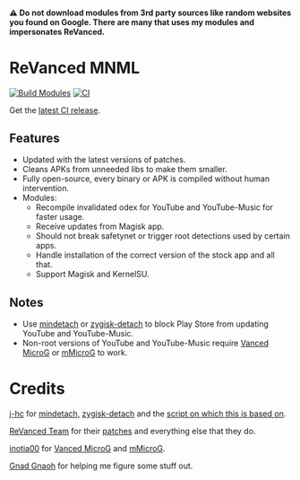#### ⚠️ Do not download modules from 3rd party sources like random websites you found on Google. There are many that uses my modules and impersonates ReVanced.

# ReVanced MNML
[![Build Modules](https://github.com/NoName-exe/revanced-mnml/actions/workflows/build.yml/badge.svg)](https://github.com/NoName-exe/revanced-mnml/actions/workflows/build.yml)
[![CI](https://github.com/NoName-exe/revanced-mnml/actions/workflows/ci.yml/badge.svg?event=schedule)](https://github.com/NoName-exe/revanced-mnml/actions/workflows/ci.yml)

Get the [latest CI release](https://github.com/NoName-exe/revanced-mnml/releases/latest).

## Features
 * Updated with the latest versions of patches.
 * Cleans APKs from unneeded libs to make them smaller.
 * Fully open-source, every binary or APK is compiled without human intervention.
 * Modules:
     * Recompile invalidated odex for YouTube and YouTube-Music for faster usage.
     * Receive updates from Magisk app.
     * Should not break safetynet or trigger root detections used by certain apps.
     * Handle installation of the correct version of the stock app and all that.
     * Support Magisk and KernelSU.

 ## Notes
* Use [mindetach](https://github.com/j-hc/mindetach-magisk) or [zygisk-detach](https://github.com/j-hc/zygisk-detach) to block Play Store from updating YouTube and YouTube-Music.
* Non-root versions of YouTube and YouTube-Music require [Vanced MicroG](https://github.com/inotia00/VancedMicroG/releases/latest) or [mMicroG](https://github.com/inotia00/mMicroG/releases/latest) to work.

# Credits
[j-hc](https://github.com/j-hc) for [mindetach](https://github.com/j-hc/mindetach-magisk), [zygisk-detach](https://github.com/j-hc/zygisk-detach) and the [script on which this is based on](https://github.com/j-hc/revanced-magisk-module).

[ReVanced Team](https://github.com/revanced) for their [patches](https://github.com/revanced/revanced-patches) and everything else that they do.

[inotia00](https://github.com/inotia00) for [Vanced MicroG](https://github.com/inotia00/VancedMicroG) and [mMicroG](https://github.com/inotia00/mMicroG).

[Gnad Gnaoh](https://github.com/gnadgnaoh) for helping me figure some stuff out.

